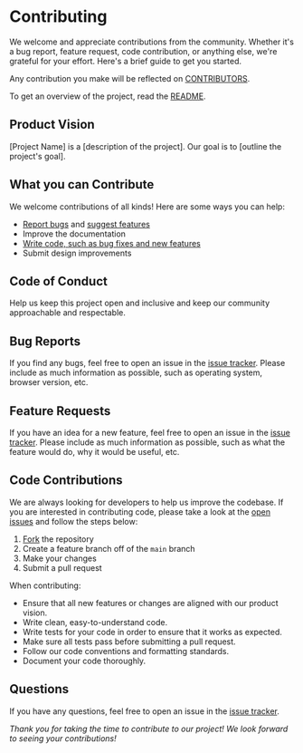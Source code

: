 
# Contributing

We welcome and appreciate contributions from the community. Whether it's a bug report, feature request,
code contribution, or anything else, we're grateful for your effort. Here's a brief guide to get you started.

Any contribution you make will be reflected on [CONTRIBUTORS](CONTRIBUTORS.md).

To get an overview of the project, read the [README](README.md).

## Product Vision

[Project Name] is a [description of the project]. Our goal is to [outline the project's goal].

## What you can Contribute

We welcome contributions of all kinds! Here are some ways you can help:

- [Report bugs](#bug-reports) and [suggest features](#feature-requests)
- Improve the documentation
- [Write code, such as bug fixes and new features](#code-contributions)
- Submit design improvements

## Code of Conduct

Help us keep this project open and inclusive and keep our community approachable and respectable.

## Bug Reports

If you find any bugs, feel free to open an issue in the
[issue tracker](https://github.com/[user/org]/[project-name]/issues). Please include as much information as possible,
such as operating system, browser version, etc.

## Feature Requests

If you have an idea for a new feature, feel free to open an issue in the
[issue tracker](https://github.com/[user/org]/[project-name]/issues). Please include as much information as possible,
such as what the feature would do, why it would be useful, etc.

## Code Contributions

We are always looking for developers to help us improve the codebase. If you are interested in contributing code, please
take a look at the [open issues](https://github.com/[user/org]/[project-name]/issues) and follow the steps below:

1. [Fork](https://help.github.com/en/github/getting-started-with-github/fork-a-repo) the repository
2. Create a feature branch off of the `main` branch
3. Make your changes
4. Submit a pull request

When contributing:

- Ensure that all new features or changes are aligned with our product vision.
- Write clean, easy-to-understand code.
- Write tests for your code in order to ensure that it works as expected.
- Make sure all tests pass before submitting a pull request.
- Follow our code conventions and formatting standards.
- Document your code thoroughly.

## Questions

If you have any questions, feel free to open an issue in the
[issue tracker](https://github.com/[user/org]/[project-name]/issues).

*Thank you for taking the time to contribute to our project! We look forward to seeing your contributions!*
